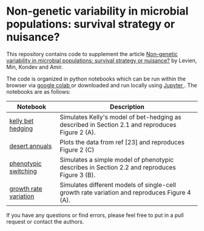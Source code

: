 # Non-genetic variability in microbial populations: survival strategy or nuisance?

This repository contains code to supplement the article <a href = "https://arxiv.org/pdf/2010.05672.pdf"> Non-genetic variability in microbial populations: survival strategy or nuisance?</a> by Levien, Min, Kondev and Amir. 

The code is organized in python notebooks which can be run within the browser via <a href="https://colab.research.google.com/"> google colab </a> or downloaded and run locally using <a href = "https://jupyter.org/"> Jupyter </a>. The notebooks are as follows: 

| Notebook | Description  |
|---|---|
|<a href = "https://github.com/elevien/phenotypic_variability_review/blob/main/bet_hedging_kelly.ipynb"> kelly bet hedging </a> | Simulates Kelly's model of bet-hedging as described in Section 2.1 and reproduces Figure 2 (A).|
|<a href = "https://github.com/elevien/phenotypic_variability_review/blob/main/desert_annuals.ipynb"> desert annuals </a> | Plots the data from ref [23] and reproduces Figure 2 (C)|
|<a href = "https://github.com/elevien/phenotypic_variability_review/blob/main/phenotypic_switching.ipynb"> phenotypic switching </a>| Simulates a simple model of phenotypic describes in Section 2.2 and reproduces Figure 3 (B).|
|<a href = "https://github.com/elevien/phenotypic_variability_review/blob/main/growth_rate_variation.ipynb"> growth rate variation </a>| Simulates different models of single-cell growth rate variation and reproduces Figure 4 (A).|


If you have any questions or find errors, please feel free to put in a pull request or contact the authors. 
